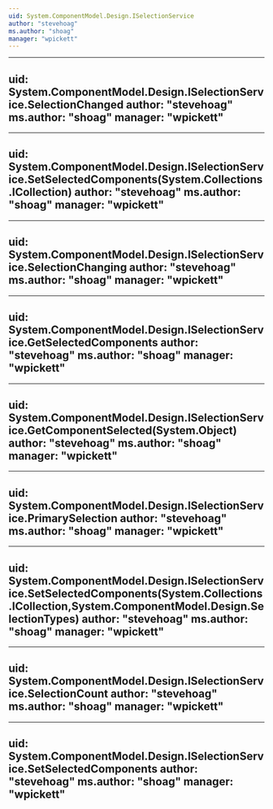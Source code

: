 ```yaml
---
uid: System.ComponentModel.Design.ISelectionService
author: "stevehoag"
ms.author: "shoag"
manager: "wpickett"
---
```


---
uid: System.ComponentModel.Design.ISelectionService.SelectionChanged
author: "stevehoag"
ms.author: "shoag"
manager: "wpickett"
---

---
uid: System.ComponentModel.Design.ISelectionService.SetSelectedComponents(System.Collections.ICollection)
author: "stevehoag"
ms.author: "shoag"
manager: "wpickett"
---

---
uid: System.ComponentModel.Design.ISelectionService.SelectionChanging
author: "stevehoag"
ms.author: "shoag"
manager: "wpickett"
---

---
uid: System.ComponentModel.Design.ISelectionService.GetSelectedComponents
author: "stevehoag"
ms.author: "shoag"
manager: "wpickett"
---

---
uid: System.ComponentModel.Design.ISelectionService.GetComponentSelected(System.Object)
author: "stevehoag"
ms.author: "shoag"
manager: "wpickett"
---

---
uid: System.ComponentModel.Design.ISelectionService.PrimarySelection
author: "stevehoag"
ms.author: "shoag"
manager: "wpickett"
---

---
uid: System.ComponentModel.Design.ISelectionService.SetSelectedComponents(System.Collections.ICollection,System.ComponentModel.Design.SelectionTypes)
author: "stevehoag"
ms.author: "shoag"
manager: "wpickett"
---

---
uid: System.ComponentModel.Design.ISelectionService.SelectionCount
author: "stevehoag"
ms.author: "shoag"
manager: "wpickett"
---

---
uid: System.ComponentModel.Design.ISelectionService.SetSelectedComponents
author: "stevehoag"
ms.author: "shoag"
manager: "wpickett"
---
